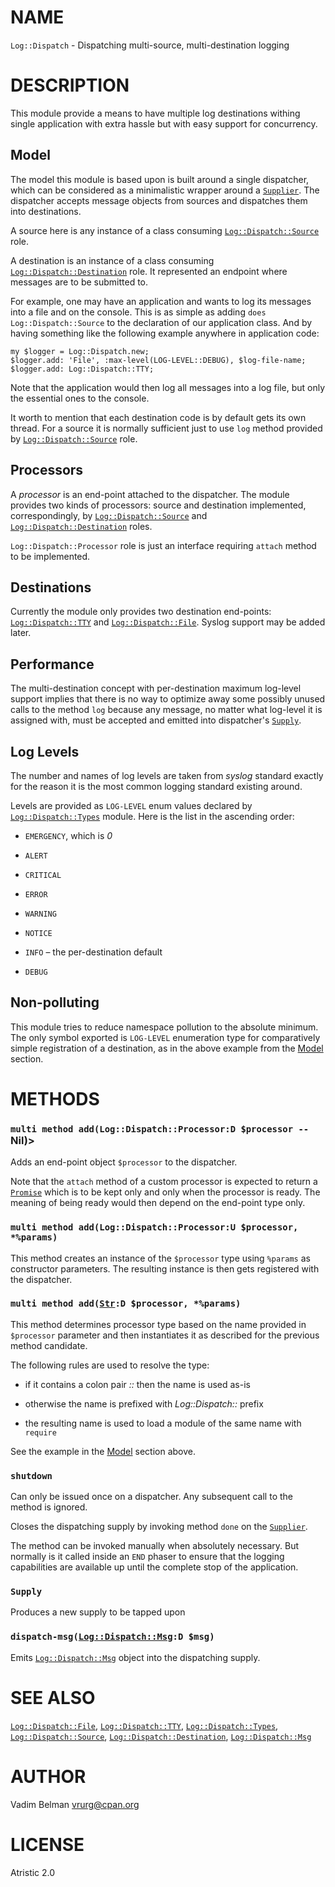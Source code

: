 NAME
====



`Log::Dispatch` - Dispatching multi-source, multi-destination logging

DESCRIPTION
===========



This module provide a means to have multiple log destinations withing single application with extra hassle but with easy support for concurrency.

Model
-----

The model this module is based upon is built around a single dispatcher, which can be considered as a minimalistic wrapper around a [`Supplier`](https://docs.raku.org/type/Supplier). The dispatcher accepts message objects from sources and dispatches them into destinations.

A source here is any instance of a class consuming [`Log::Dispatch::Source`](Dispatch/Source.md) role.

A destination is an instance of a class consuming [`Log::Dispatch::Destination`](Dispatch/Destination.md) role. It represented an endpoint where messages are to be submitted to.

For example, one may have an application and wants to log its messages into a file and on the console. This is as simple as adding `does Log::Dispatch::Source` to the declaration of our application class. And by having something like the following example anywhere in application code:

    my $logger = Log::Dispatch.new;
    $logger.add: 'File', :max-level(LOG-LEVEL::DEBUG), $log-file-name;
    $logger.add: Log::Dispatch::TTY;

Note that the application would then log all messages into a log file, but only the essential ones to the console.

It worth to mention that each destination code is by default gets its own thread. For a source it is normally sufficient just to use `log` method provided by [`Log::Dispatch::Source`](Dispatch/Source.md) role.

Processors
----------

A *processor* is an end-point attached to the dispatcher. The module provides two kinds of processors: source and destination implemented, correspondingly, by [`Log::Dispatch::Source`](Dispatch/Source.md) and [`Log::Dispatch::Destination`](Dispatch/Destination.md) roles.

`Log::Dispatch::Processor` role is just an interface requiring `attach` method to be implemented.

Destinations
------------

Currently the module only provides two destination end-points: [`Log::Dispatch::TTY`](Dispatch/TTY.md) and [`Log::Dispatch::File`](Dispatch/File.md). Syslog support may be added later.

Performance
-----------

The multi-destination concept with per-destination maximum log-level support implies that there is no way to optimize away some possibly unused calls to the method `log` because any message, no matter what log-level it is assigned with, must be accepted and emitted into dispatcher's [`Supply`](https://docs.raku.org/type/Supply).

Log Levels
----------

The number and names of log levels are taken from *syslog* standard exactly for the reason it is the most common logging standard existing around.

Levels are provided as `LOG-LEVEL` enum values declared by [`Log::Dispatch::Types`](Dispatch/Types.md) module. Here is the list in the ascending order:

  * `EMERGENCY`, which is *0*

  * `ALERT`

  * `CRITICAL`

  * `ERROR`

  * `WARNING`

  * `NOTICE`

  * `INFO` – the per-destination default

  * `DEBUG`

Non-polluting
-------------

This module tries to reduce namespace pollution to the absolute minimum. The only symbol exported is `LOG-LEVEL` enumeration type for comparatively simple registration of a destination, as in the above example from the [Model](#Model) section.

METHODS
=======



### `multi method add(Log::Dispatch::Processor:D $processor --` Nil)>

Adds an end-point object `$processor` to the dispatcher.

Note that the `attach` method of a custom processor is expected to return a [`Promise`](https://docs.raku.org/type/Promise) which is to be kept only and only when the processor is ready. The meaning of being ready would then depend on the end-point type only.

### `multi method add(Log::Dispatch::Processor:U $processor, *%params)`

This method creates an instance of the `$processor` type using `%params` as constructor parameters. The resulting instance is then gets registered with the dispatcher.

### `multi method add(`[`Str`](https://docs.raku.org/type/Str)`:D $processor, *%params)`

This method determines processor type based on the name provided in `$processor` parameter and then instantiates it as described for the previous method candidate.

The following rules are used to resolve the type:

  * if it contains a colon pair *::* then the name is used as-is

  * otherwise the name is prefixed with *Log::Dispatch::* prefix

  * the resulting name is used to load a module of the same name with `require`

See the example in the [Model](#Model) section above.

### `shutdown`

Can only be issued once on a dispatcher. Any subsequent call to the method is ignored.

Closes the dispatching supply by invoking method `done` on the [`Supplier`](https://docs.raku.org/type/Supplier).

The method can be invoked manually when absolutely necessary. But normally is it called inside an `END` phaser to ensure that the logging capabilities are available up until the complete stop of the application.

### `Supply`

Produces a new supply to be tapped upon

### `dispatch-msg(`[`Log::Dispatch::Msg`](Dispatch/Msg.md)`:D $msg)`

Emits [`Log::Dispatch::Msg`](Dispatch/Msg.md) object into the dispatching supply.

SEE ALSO
========

[`Log::Dispatch::File`](Dispatch/File.md), [`Log::Dispatch::TTY`](Dispatch/TTY.md), [`Log::Dispatch::Types`](Dispatch/Types.md), [`Log::Dispatch::Source`](Dispatch/Source.md), [`Log::Dispatch::Destination`](Dispatch/Destination.md), [`Log::Dispatch::Msg`](Dispatch/Msg.md)

AUTHOR
======

Vadim Belman <vrurg@cpan.org>

LICENSE
=======



Atristic 2.0


